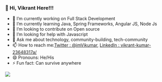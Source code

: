 ###  👋 Hi, Vikrant Here!!!  

- 🔭 I’m currently working on Full Stack Development
- 🌱 I’m currently learning Java, Spring Frameworks, Angular JS, Node Js
- 👯 I’m looking to contribute on Open source  
- 🤔 I’m looking for help with Javascript
- 💬 Ask me about technology, community-building, tech-community
- 📫 How to reach me:[Twitter : @imVikumar](https://twitter.com/imViKumar), [LinkedIn : vikrant-kumar-23648317a/](https://www.linkedin.com/in/vikrant-kumar-23648317a/)
- 😄 Pronouns: He/His
- ⚡ Fun fact: Can survive anywhere



<img src="https://github-readme-stats.vercel.app/api?username=vikrantkode&&show_icons=true&title_color=ffffff&icon_color=bb2acf&text_color=daf7dc&bg_color=151515">
